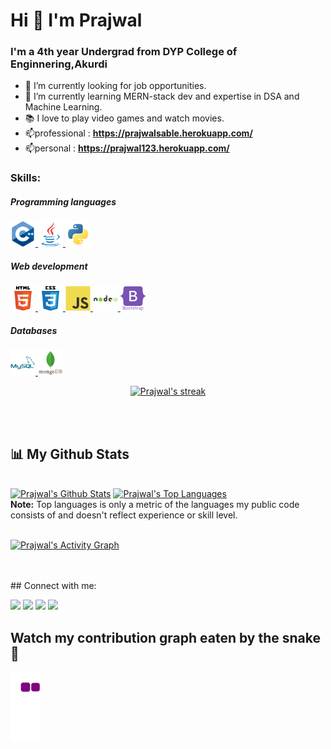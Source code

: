 # Hi 👋 I'm Prajwal

### I'm a 4th year Undergrad from DYP College of Enginnering,Akurdi

- 🔭 I’m currently looking for job opportunities.
- 🌱 I’m currently learning MERN-stack dev and expertise in DSA and Machine Learning.
- 📚 I love to play video games and watch movies.
- 📫professional : **https://prajwalsable.herokuapp.com/**
- 📫personal : **https://prajwal123.herokuapp.com/**

<h3 align="left">Skills:</h3>

<h5>Programming languages</h5>
<a href="https://www.w3schools.com/cpp/" target="_blank"> <img src="https://raw.githubusercontent.com/devicons/devicon/master/icons/cplusplus/cplusplus-original.svg" alt="cplusplus" width="40" height="40"/> </a><a href="https://www.w3schools.com/java/" target="_blank"> <img src="https://github.com/devicons/devicon/blob/master/icons/java/java-original.svg" alt="java" width="40" height="40"/> </a>  <a href="https://www.w3schools.com/python/" target="_blank"> <img src="https://github.com/devicons/devicon/blob/master/icons/python/python-original.svg" alt="python" width="40" height="40"/> </a> 

<h5>Web development </h5>
<a href="https://www.w3.org/html/" target="_blank"> <img src="https://raw.githubusercontent.com/devicons/devicon/master/icons/html5/html5-original-wordmark.svg" alt="html5" width="40" height="40"/> </a> 
<a href="https://www.w3schools.com/css/" target="_blank"> <img src="https://raw.githubusercontent.com/devicons/devicon/master/icons/css3/css3-original-wordmark.svg" alt="css3" width="40" height="40"/> </a> <a href="https://developer.mozilla.org/en-US/docs/Web/JavaScript" target="_blank"> <img src="https://raw.githubusercontent.com/devicons/devicon/master/icons/javascript/javascript-original.svg" alt="javascript" width="40" height="40"/> </a> 
<a href="https://nodejs.org" target="_blank"> <img src="https://raw.githubusercontent.com/devicons/devicon/master/icons/nodejs/nodejs-original-wordmark.svg" alt="nodejs" width="40" height="40"/> </a> 
<a href="https://getbootstrap.com" target="_blank"> <img src="https://raw.githubusercontent.com/devicons/devicon/master/icons/bootstrap/bootstrap-plain-wordmark.svg" alt="bootstrap" width="40" height="40"/> </a> 

<h5>Databases</h5>
<a href="https://www.mysql.com/" target="_blank"> <img src="https://github.com/devicons/devicon/blob/master/icons/mysql/mysql-plain-wordmark.svg" alt="mysql" width="40" height="40"/> </a> <a href="https://www.mongodb.com/" target="_blank"> <img src="https://raw.githubusercontent.com/devicons/devicon/master/icons/mongodb/mongodb-original-wordmark.svg" alt="mongodb" width="40" height="40"/> </a> 


<!-- <a href="https://reactjs.org/" target="_blank"> <img src="https://raw.githubusercontent.com/devicons/devicon/master/icons/react/react-original-wordmark.svg" alt="react" width="40" height="40"/> </a> </p> -->

<!-- <a href="https://expressjs.com" target="_blank"> <img src="https://raw.githubusercontent.com/devicons/devicon/master/icons/express/express-original-wordmark.svg" alt="express" width="40" height="40"/> </a> 

<a href="https://firebase.google.com/" target="_blank"> <img src="https://www.vectorlogo.zone/logos/firebase/firebase-icon.svg" alt="firebase" width="40" height="40"/> </a>  -->



<br>
<p align="center">
    <a href="https://github.com/prajwalsable99/github-readme-streak-stats">
        <img title="🔥 Get streak stats for your profile at git.io/streak-stats" alt="Prajwal's streak" src="https://github-readme-streak-stats.herokuapp.com/?user=prajwalsable99&theme=black-ice&hide_border=true&stroke=0000&background=060A0CD0"/>
    </a>
</p>


<br>


<br>


## 📊 My Github Stats

  <br/>
    <a href="https://github.com/prajwalsable99/github-readme-stats"><img alt="Prajwal's Github Stats" src="https://github-readme-stats.vercel.app/api?username=prajwalsable99&show_icons=true&count_private=true&theme=react&hide_border=true&bg_color=0D1117" /></a>
  <a href="https://github.com/prajwalsable99/github-readme-stats"><img alt="Prajwal's Top Languages" src="https://github-readme-stats.vercel.app/api/top-langs/?username=prajwalsable99&langs_count=8&count_private=true&layout=compact&theme=react&hide_border=true&bg_color=0D1117" /></a>
  <br/>
  <b>Note:</b> Top languages is only a metric of the languages my public code consists of and doesn't reflect experience or skill level.


<br/>
<br/>

<a href="https://github.com/prajwalsable99/github-readme-activity-graph"><img alt="Prajwal's Activity Graph" src="https://activity-graph.herokuapp.com/graph?username=prajwalsable99&bg_color=0D1117&color=5BCDEC&line=5BCDEC&point=FFFFFF&hide_border=true" /></a>

<br/>
<br/>
## Connect with me:
<p align="left">

<a href = "https://www.linkedin.com/in/prajwal-sable-0273921b1/"><img src="https://img.icons8.com/fluent/48/000000/linkedin.png"/></a>
<a href = "https://twitter.com/Prajwal92957932"><img src="https://img.icons8.com/fluent/48/000000/twitter.png"/></a>
<a href = "https://www.instagram.com/ig_prajwal_2001/"><img src="https://img.icons8.com/fluent/48/000000/instagram-new.png"/></a>
<a href = "https://youtube.com/channel/UC6HyyQM_zFHH4V9F0lyy5MQ"><img src="https://img.icons8.com/color/48/000000/youtube-play.png"/></a>

</p>


## Watch my contribution graph eaten by the snake🐍
![snake gif](https://github.com/prajwalsable99/prajwalsable99/blob/output/github-contribution-grid-snake.gif)
